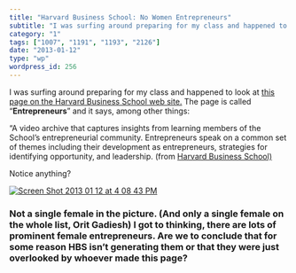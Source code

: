```yaml
---
title: "Harvard Business School: No Women Entrepreneurs"
subtitle: "I was surfing around preparing for my class and happened to look at [this page on the Harvard Busine..."
category: "1"
tags: ["1007", "1191", "1193", "2126"]
date: "2013-01-12"
type: "wp"
wordpress_id: 256
---
```

I was surfing around preparing for my class and happened to look at [this page on the Harvard Business School web site.](http://www.hbs.edu/entrepreneurs/) The page is called “**Entrepreneurs**” and it says, among other things:

> 
“A video archive that captures insights from learning members of the School’s entrepreneurial community. Entrepreneurs speak on a common set of themes including their development as entrepreneurs, strategies for identifying opportunity, and leadership. (from [Harvard Business School)](http://www.hbs.edu/entrepreneurs/)

Notice anything?

[![Screen Shot 2013 01 12 at 4 08 43 PM](https://i0.wp.com/salas.com/wp-content/uploads/2013/01/b8a07-screen20shot202013-01-1220at204-08-4320pm.png?resize=400%2C35&ssl=1)](http://www.hbs.edu/entrepreneurs/)

### Not a single female in the picture. (And only a single female on the whole list, Orit Gadiesh) I got to thinking, there are lots of prominent female entrepreneurs. Are we to conclude that for some reason HBS isn’t generating them or that they were just overlooked by whoever made this page?